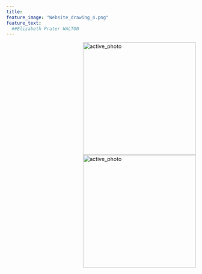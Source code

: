 ```yaml
---
title:  
feature_image: "Website_drawing_4.png"
feature_text: 
  ##Elizabeth Prater WALTON 
---
```


<a href="creation/2022/08/29/proj-grid/"><img src="../Grid_first_insta.jpg" alt="active_photo" style="float:right;width:300px;height:300px;"></a>

<a href="research/2021/04/16/reconciling/"><img src="../reconcile.png" alt="active_photo" style="float:right;width:300px;height:300px;"></a>

